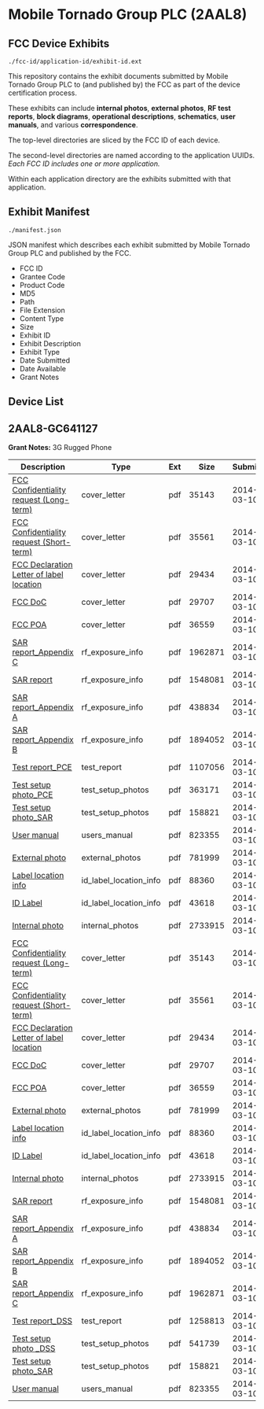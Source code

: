 # Mobile Tornado Group PLC (2AAL8)
## FCC Device Exhibits

```
./fcc-id/application-id/exhibit-id.ext
```

This repository contains the exhibit documents submitted by Mobile Tornado Group PLC to (and published by) the FCC as part of the device certification process.

These exhibits can include **internal photos**, **external photos**, **RF test reports**, **block diagrams**, **operational descriptions**, **schematics**, **user manuals**, and various **correspondence**.

The top-level directories are sliced by the FCC ID of each device.

The second-level directories are named according to the application UUIDs. *Each FCC ID includes one or more application.*

Within each application directory are the exhibits submitted with that application. 

## Exhibit Manifest

```
./manifest.json
```

JSON manifest which describes each exhibit submitted by Mobile Tornado Group PLC and published by the FCC.

- FCC ID
- Grantee Code
- Product Code
- MD5
- Path
- File Extension
- Content Type
- Size
- Exhibit ID
- Exhibit Description
- Exhibit Type
- Date Submitted
- Date Available
- Grant Notes

## Device List
## 2AAL8-GC641127
**Grant Notes:** 3G Rugged Phone

| Description | Type | Ext | Size | Submitted | Available |
| ----------- | ---- | --- | ---- | --------- | --------- |
| [FCC Confidentiality request (Long-term)](2AAL8-GC641127/646da911c4a4badec5b224d600eda72d/2210479.pdf) | cover_letter | pdf | 35143 | 2014-03-10 | 2014-03-11 |
| [FCC Confidentiality request (Short-term)](2AAL8-GC641127/646da911c4a4badec5b224d600eda72d/2210480.pdf) | cover_letter | pdf | 35561 | 2014-03-10 | 2014-03-11 |
| [FCC Declaration Letter of label location](2AAL8-GC641127/646da911c4a4badec5b224d600eda72d/2210481.pdf) | cover_letter | pdf | 29434 | 2014-03-10 | 2014-03-11 |
| [FCC DoC](2AAL8-GC641127/646da911c4a4badec5b224d600eda72d/2210482.pdf) | cover_letter | pdf | 29707 | 2014-03-10 | 2014-03-11 |
| [FCC POA](2AAL8-GC641127/646da911c4a4badec5b224d600eda72d/2210483.pdf) | cover_letter | pdf | 36559 | 2014-03-10 | 2014-03-11 |
| [SAR report_Appendix C](2AAL8-GC641127/646da911c4a4badec5b224d600eda72d/2210477.pdf) | rf_exposure_info | pdf | 1962871 | 2014-03-10 | 2014-03-11 |
| [SAR report](2AAL8-GC641127/646da911c4a4badec5b224d600eda72d/2210474.pdf) | rf_exposure_info | pdf | 1548081 | 2014-03-10 | 2014-03-11 |
| [SAR report_Appendix A](2AAL8-GC641127/646da911c4a4badec5b224d600eda72d/2210475.pdf) | rf_exposure_info | pdf | 438834 | 2014-03-10 | 2014-03-11 |
| [SAR report_Appendix B](2AAL8-GC641127/646da911c4a4badec5b224d600eda72d/2210476.pdf) | rf_exposure_info | pdf | 1894052 | 2014-03-10 | 2014-03-11 |
| [Test report_PCE](2AAL8-GC641127/646da911c4a4badec5b224d600eda72d/2210500.pdf) | test_report | pdf | 1107056 | 2014-03-10 | 2014-03-11 |
| [Test setup photo_PCE](2AAL8-GC641127/646da911c4a4badec5b224d600eda72d/2210493.pdf) | test_setup_photos | pdf | 363171 | 2014-03-10 | 2014-09-07 |
| [Test setup photo_SAR](2AAL8-GC641127/646da911c4a4badec5b224d600eda72d/2210472.pdf) | test_setup_photos | pdf | 158821 | 2014-03-10 | 2014-09-07 |
| [User manual](2AAL8-GC641127/646da911c4a4badec5b224d600eda72d/2210473.pdf) | users_manual | pdf | 823355 | 2014-03-10 | 2014-09-07 |
| [External photo](2AAL8-GC641127/646da911c4a4badec5b224d600eda72d/2210467.pdf) | external_photos | pdf | 781999 | 2014-03-10 | 2014-09-07 |
| [Label location info](2AAL8-GC641127/646da911c4a4badec5b224d600eda72d/2210469.pdf) | id_label_location_info | pdf | 88360 | 2014-03-10 | 2014-03-11 |
| [ID Label](2AAL8-GC641127/646da911c4a4badec5b224d600eda72d/2210470.pdf) | id_label_location_info | pdf | 43618 | 2014-03-10 | 2014-03-11 |
| [Internal photo](2AAL8-GC641127/646da911c4a4badec5b224d600eda72d/2210468.pdf) | internal_photos | pdf | 2733915 | 2014-03-10 | 2014-09-07 |
| [FCC Confidentiality request (Long-term)](2AAL8-GC641127/4f477c49968ed801daa81f605ea96e78/2210479.pdf) | cover_letter | pdf | 35143 | 2014-03-10 | 2014-03-11 |
| [FCC Confidentiality request (Short-term)](2AAL8-GC641127/4f477c49968ed801daa81f605ea96e78/2210480.pdf) | cover_letter | pdf | 35561 | 2014-03-10 | 2014-03-11 |
| [FCC Declaration Letter of label location](2AAL8-GC641127/4f477c49968ed801daa81f605ea96e78/2210481.pdf) | cover_letter | pdf | 29434 | 2014-03-10 | 2014-03-11 |
| [FCC DoC](2AAL8-GC641127/4f477c49968ed801daa81f605ea96e78/2210482.pdf) | cover_letter | pdf | 29707 | 2014-03-10 | 2014-03-11 |
| [FCC POA](2AAL8-GC641127/4f477c49968ed801daa81f605ea96e78/2210483.pdf) | cover_letter | pdf | 36559 | 2014-03-10 | 2014-03-11 |
| [External photo](2AAL8-GC641127/4f477c49968ed801daa81f605ea96e78/2210467.pdf) | external_photos | pdf | 781999 | 2014-03-10 | 2014-09-07 |
| [Label location info](2AAL8-GC641127/4f477c49968ed801daa81f605ea96e78/2210469.pdf) | id_label_location_info | pdf | 88360 | 2014-03-10 | 2014-03-11 |
| [ID Label](2AAL8-GC641127/4f477c49968ed801daa81f605ea96e78/2210470.pdf) | id_label_location_info | pdf | 43618 | 2014-03-10 | 2014-03-11 |
| [Internal photo](2AAL8-GC641127/4f477c49968ed801daa81f605ea96e78/2210468.pdf) | internal_photos | pdf | 2733915 | 2014-03-10 | 2014-09-07 |
| [SAR report](2AAL8-GC641127/4f477c49968ed801daa81f605ea96e78/2210474.pdf) | rf_exposure_info | pdf | 1548081 | 2014-03-10 | 2014-03-11 |
| [SAR report_Appendix A](2AAL8-GC641127/4f477c49968ed801daa81f605ea96e78/2210475.pdf) | rf_exposure_info | pdf | 438834 | 2014-03-10 | 2014-03-11 |
| [SAR report_Appendix B](2AAL8-GC641127/4f477c49968ed801daa81f605ea96e78/2210476.pdf) | rf_exposure_info | pdf | 1894052 | 2014-03-10 | 2014-03-11 |
| [SAR report_Appendix C](2AAL8-GC641127/4f477c49968ed801daa81f605ea96e78/2210477.pdf) | rf_exposure_info | pdf | 1962871 | 2014-03-10 | 2014-03-11 |
| [Test report_DSS](2AAL8-GC641127/4f477c49968ed801daa81f605ea96e78/2210478.pdf) | test_report | pdf | 1258813 | 2014-03-10 | 2014-03-11 |
| [Test setup photo _DSS](2AAL8-GC641127/4f477c49968ed801daa81f605ea96e78/2210471.pdf) | test_setup_photos | pdf | 541739 | 2014-03-10 | 2014-09-07 |
| [Test setup photo_SAR](2AAL8-GC641127/4f477c49968ed801daa81f605ea96e78/2210472.pdf) | test_setup_photos | pdf | 158821 | 2014-03-10 | 2014-09-07 |
| [User manual](2AAL8-GC641127/4f477c49968ed801daa81f605ea96e78/2210473.pdf) | users_manual | pdf | 823355 | 2014-03-10 | 2014-09-07 |
